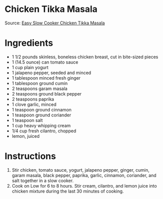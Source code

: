 # Chicken Tikka Masala

Source: [Easy Slow Cooker Chicken Tikka Masala](http://allrecipes.com/recipe/240337/easy-slow-cooker-chicken-tikka-masala/)

# Ingredients
* 1 1/2 pounds skinless, boneless chicken breast, cut in bite-sized pieces
* 1 (14.5 ounce) can tomato sauce
* 1 cup plain yogurt
* 1 jalapeno pepper, seeded and minced
* 1 tablespoon minced fresh ginger
* 1 tablespoon ground cumin
* 2 teaspoons garam masala
* 2 teaspoons ground black pepper
* 2 teaspoons paprika
* 1 clove garlic, minced
* 1 teaspoon ground cinnamon
* 1 teaspoon ground coriander
* 1 teaspoon salt
* 1 cup heavy whipping cream
* 1/4 cup fresh cilantro, chopped
* lemon, juiced

# Instructions
1. Stir chicken, tomato sauce, yogurt, jalapeno pepper, ginger, cumin, garam masala, black pepper, paprika, garlic, cinnamon, coriander, and salt together in a slow cooker.
1. Cook on Low for 6 to 8 hours. Stir cream, cilantro, and lemon juice into chicken mixture during the last 30 minutes of cooking.
